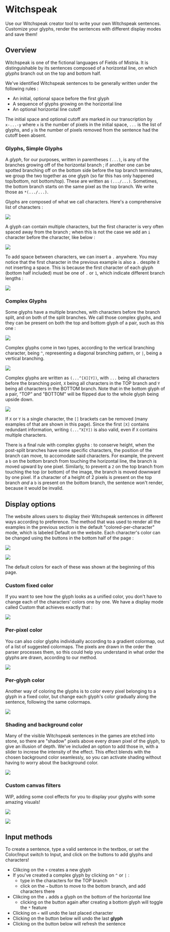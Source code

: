 # Witchspeak

Use our Witchspeak creator tool to write your own Witchspeak sentences.
Customize your glyphs, render the sentences with different display modes and save them!

## Overview

Witchspeak is one of the fictional languages of Fields of Mistria. It is distinguishable by its sentences composed of a horizontal line, on which *glyphs* branch out on the top and bottom half.

We've identified Witchspeak sentences to be generally written under the following rules : 
- An initial, optional space before the first glyph
- A sequence of glyphs growing on the horizontal line
- An optional horizontal line cutoff

The initial space and optional cutoff are marked in our transcription by `x-...-y` where `x` is the number of pixels in the initial space, `...` is the list of glyphs, and `y` is the number of pixels removed from the  sentence had the cutoff been absent.

### Glyphs, Simple Glyphs

A *glyph*, for our purposes, written in parentheses `(...)`, is any of the branches growing off of the horizontal branch ; if another one can be spotted branching off on the bottom side before the top branch terminates, we group the two together as one glyph (so far this has only happened top/bottom, not bottom/top).
These are written as `(.../...)`. Sometimes, the bottom branch starts on the same pixel as the top branch. We write those as `*(.../...)`.

Glyphs are composed of what we call characters. Here's a comprehensive list of characters : 

![](https://github.com/FoMTinkering/Witchspeak/blob/webapp/readme_files/characters.png)

A glyph can contain multiple characters, but the first character is very often spaced away from the branch ; when this is not the case we add an `i` character before the character, like below : 

![](https://github.com/FoMTinkering/Witchspeak/blob/webapp/readme_files/i_showcase.png)

To add space between characters, we can insert a `.` anywhere. You may notice that the first character in the previous example is also a `.` despite it not inserting a space. This is because the first character of each glyph (bottom half included) must be one of `.` or `1`, which indicate different branch lengths :

![](https://github.com/FoMTinkering/Witchspeak/blob/webapp/readme_files/ruins_seal_stairs.png)


### Complex Glyphs

Some glyphs have a multiple branches, with characters before the branch split, and on both of the split branches. We call those complex glyphs, and they can be present on both the top and bottom glyph of a pair, such as this one :

![](https://github.com/FoMTinkering/Witchspeak/blob/webapp/readme_files/complex_example.png)

Complex glyphs come in two types, according to the vertical branching character, being `^`, representing a diagonal branching pattern, or `|`, being a vertical branching.

![](https://github.com/FoMTinkering/Witchspeak/blob/webapp/readme_files/complex_doubles.png)

Complex glyphs are written as `(...^[X][Y])`, with `...` being all characters before the branching point, `X` being all characters in the TOP branch and `Y` being all characters in the BOTTOM branch. 
Note that in the bottom glyph of a pair, "TOP" and "BOTTOM" will be flipped due to the whole glyph being upside down.

![](https://github.com/FoMTinkering/Witchspeak/blob/webapp/readme_files/ruins_seal_stairs.png)

If `X` or `Y` is a single character, the `[]` brackets can be removed (many examples of that are shown in this page).
Since the first `[X]` contains redundant information, writing `(...^X[Y])` is also valid, even if `X` contains multiple characters.

There is a final rule with complex glyphs : to conserve height, when the post-split branches have some specific characters, the position of the branch can move, to accomodate said characters.
For example, the prevent a `b` on the bottom branch from touching the horizontal line, the branch is moved upward by one pixel.
Similarly, to prevent a `2` on the top branch from touching the top (or bottom) of the image, the branch is moved downward by one pixel.
If a character of a height of 2 pixels is present on the top branch *and* a `b` is present on the bottom branch, the sentence won't render, because it would be invalid.

[//]: # (Similarly, characters of a height of 3 aren't allowed -- needs to be implemented)


## Display options

The website allows users to display their Witchspeak sentences in different ways according to preference.
The method that was used to render all the examples in the previous section is the default "colored-per-character" mode, which is labeled Default on the website. Each character's color can be changed using the buttons in the bottom half of the page : 

![](https://github.com/FoMTinkering/Witchspeak/blob/webapp/readme_files/colorselect.png)

![](https://github.com/FoMTinkering/Witchspeak/blob/webapp/readme_files/colorselect_display.png)

The default colors for each of these was shown at the beginning of this page.

### Custom fixed color

If you want to see how the glyph looks as a unified color, you don't have to change each of the characters' colors one by one. We have a display mode called Custom that achieves exactly that :

![](https://github.com/FoMTinkering/Witchspeak/blob/webapp/readme_files/earth_seal_custom_color.png)

### Per-pixel color

You can also color glyphs individually according to a gradient colormap, out of a list of suggested colormaps. The pixels are drawn in the order the parser processes them, so this could help you understand in what order the glyphs are drawn, according to our method.

![](https://github.com/FoMTinkering/Witchspeak/blob/webapp/readme_files/restore_pixel_color.png)

### Per-glyph color

Another way of coloring the glyphs is to color every pixel belonging to a glyph in a fixed color, but change each glyph's color gradually along the sentence, following the same colormaps.

![](https://github.com/FoMTinkering/Witchspeak/blob/webapp/readme_files/seridia_glyph_color.png)

### Shading and background color

Many of the visible Witchspeak sentences in the games are etched into stone, so there are "shadow" pixels above every drawn pixel of the glyph, to give an illusion of depth. We've included an option to add those in, with a slider to increse the intensity of the effect. This effect blends with the chosen background color seamlessly, so you can activate shading without having to worry about the background color.

![](https://github.com/FoMTinkering/Witchspeak/blob/webapp/readme_files/seridia_shading_control.png)


### Custom canvas filters

WIP, adding some cool effects for you to display your glyphs with some amazing visuals!

![](https://github.com/FoMTinkering/Witchspeak/blob/webapp/readme_files/filter_wip.png)

![](https://github.com/FoMTinkering/Witchspeak/blob/webapp/readme_files/filter_wip2.png)


## Input methods

To create a sentence, type a valid sentence in the textbox, or set the Color/Input switch to Input, and click on the buttons to add glyphs and characters!

- Clikcing on the `+` creates a new glyph
- If you've created a complex glyph by clicking on `^` or `|` :
  - type in the characters for the TOP branch
  - click on the `→` button to move to the bottom branch, and add characters there
- Clikcing on the `↓` adds a glyph on the bottom of the horizontal line
  - clicking on the button again after creating a bottom glyph will toggle the `*` feature
- Clicking on `«` will undo the last placed character
- Clicking on the button below will undo the last **glyph**
- Clicking on the button below will refresh the sentence



